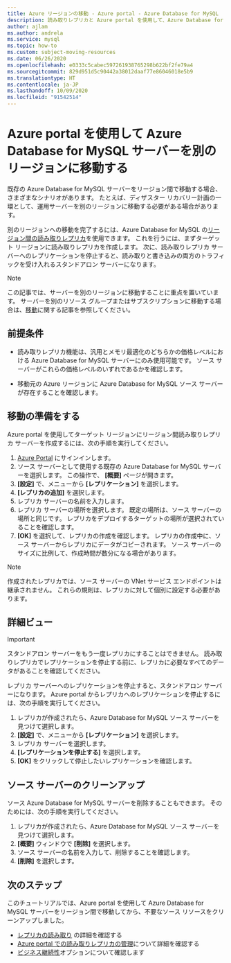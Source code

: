 ```yaml
---
title: Azure リージョンの移動 - Azure portal - Azure Database for MySQL
description: 読み取りレプリカと Azure portal を使用して、Azure Database for MySQL サーバーをリージョン間で移動します。
author: ajlam
ms.author: andrela
ms.service: mysql
ms.topic: how-to
ms.custom: subject-moving-resources
ms.date: 06/26/2020
ms.openlocfilehash: e0333c5cabec597261938765298b622bf2fe79a4
ms.sourcegitcommit: 829d951d5c90442a38012daaf77e86046018e5b9
ms.translationtype: HT
ms.contentlocale: ja-JP
ms.lasthandoff: 10/09/2020
ms.locfileid: "91542514"
---
```

# <a name="move-an-azure-database-for-mysql-server-to-another-region-by-using-the-azure-portal"></a>Azure portal を使用して Azure Database for MySQL サーバーを別のリージョンに移動する

既存の Azure Database for MySQL サーバーをリージョン間で移動する場合、さまざまなシナリオがあります。 たとえば、ディザスター リカバリー計画の一環として、運用サーバーを別のリージョンに移動する必要がある場合があります。

別のリージョンへの移動を完了するには、Azure Database for MySQL の[リージョン間の読み取りレプリカ](concepts-read-replicas.md#cross-region-replication)を使用できます。 これを行うには、まずターゲット リージョンに読み取りレプリカを作成します。 次に、読み取りレプリカ サーバーへのレプリケーションを停止すると、読み取りと書き込みの両方のトラフィックを受け入れるスタンドアロン サーバーになります。 

> [!NOTE]
> この記事では、サーバーを別のリージョンに移動することに重点を置いています。 サーバーを別のリソース グループまたはサブスクリプションに移動する場合は、[移動](https://docs.microsoft.com/azure/azure-resource-manager/management/move-resource-group-and-subscription)に関する記事を参照してください。 

## <a name="prerequisites"></a>前提条件

- 読み取りレプリカ機能は、汎用とメモリ最適化のどちらかの価格レベルにおける Azure Database for MySQL サーバーにのみ使用可能です。 ソース サーバーがこれらの価格レベルのいずれであるかを確認します。

- 移動元の Azure リージョンに Azure Database for MySQL ソース サーバーが存在することを確認します。

## <a name="prepare-to-move"></a>移動の準備をする

Azure portal を使用してターゲット リージョンにリージョン間読み取りレプリカ サーバーを作成するには、次の手順を実行してください。

1. [Azure Portal](https://portal.azure.com/) にサインインします。
1. ソース サーバーとして使用する既存の Azure Database for MySQL サーバーを選択します。 この操作で、 **[概要]** ページが開きます。
1. **[設定]** で、メニューから **[レプリケーション]** を選択します。
1. **[レプリカの追加]** を選択します。
1. レプリカ サーバーの名前を入力します。
1. レプリカ サーバーの場所を選択します。 既定の場所は、ソース サーバーの場所と同じです。 レプリカをデプロイするターゲットの場所が選択されていることを確認します。
1. **[OK]** を選択して、レプリカの作成を確認します。 レプリカの作成中に、ソース サーバーからレプリカにデータがコピーされます。 ソース サーバーのサイズに比例して、作成時間が数分になる場合があります。

>[!NOTE]
> 作成されたレプリカでは、ソース サーバーの VNet サービス エンドポイントは継承されません。 これらの規則は、レプリカに対して個別に設定する必要があります。

## <a name="move"></a>詳細ビュー

> [!IMPORTANT]
> スタンドアロン サーバーをもう一度レプリカにすることはできません。
> 読み取りレプリカでレプリケーションを停止する前に、レプリカに必要なすべてのデータがあることを確認してください。

レプリカ サーバーへのレプリケーションを停止すると、スタンドアロン サーバーになります。 Azure portal からレプリカへのレプリケーションを停止するには、次の手順を実行してください。

1. レプリカが作成されたら、Azure Database for MySQL ソース サーバーを見つけて選択します。 
1. **[設定]** で、メニューから **[レプリケーション]** を選択します。
1. レプリカ サーバーを選択します。
1. **[レプリケーションを停止する]** を選択します。
1. **[OK]** をクリックして停止したいレプリケーションを確認します。

## <a name="clean-up-source-server"></a>ソース サーバーのクリーンアップ

ソース Azure Database for MySQL サーバーを削除することもできます。 そのためには、次の手順を実行してください。

1. レプリカが作成されたら、Azure Database for MySQL ソース サーバーを見つけて選択します。
1. **[概要]** ウィンドウで **[削除]** を選択します。
1. ソース サーバーの名前を入力して、削除することを確認します。
1. **[削除]** を選択します。

## <a name="next-steps"></a>次のステップ

このチュートリアルでは、Azure portal を使用して Azure Database for MySQL サーバーをリージョン間で移動してから、不要なソース リソースをクリーンアップしました。 

- [レプリカの読み取り](concepts-read-replicas.md) の詳細を確認する
- [Azure portal での読み取りレプリカの管理](howto-read-replicas-portal.md)について詳細を確認する
- [ビジネス継続性](concepts-business-continuity.md)オプションについて確認します
